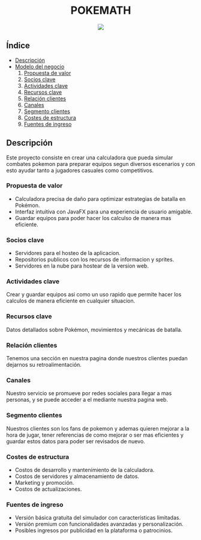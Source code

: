 <h1 align="center"> POKEMATH </h1> 
<p align="center"> <image src="https://github.com/user-attachments/assets/36e05e21-26be-4e66-92b7-e7ac368a2e27"> </image>

## Índice
* [Descripción](##descripción)  
* [Modelo del negocio](##modelo-del-negocio)  
  1. [Propuesta de valor](###propuesta-de-valor)  
  2. [Socios clave](###socios-clave)  
  3. [Actividades clave](###actividades-clave)  
  4. [Recursos clave](###recursos-clave)  
  5. [Relación clientes](###relación-clientes)  
  6. [Canales](###canales)  
  7. [Segmento clientes](###segmento-clientes)  
  8. [Costes de estructura](###costes-de-estructura)  
  9. [Fuentes de ingreso](###fuentes-de-ingreso)  
## Descripción 
Este proyecto consiste en crear una calculadora que pueda simular combates pokemon para preparar equipos segun diversos escenarios y con esto ayudar tanto a jugadores casuales como competitivos.
### Propuesta de valor
* Calculadora precisa de daño para optimizar estrategias de batalla en Pokémon.
* Interfaz intuitiva con JavaFX para una experiencia de usuario amigable.
* Guardar equipos para poder hacer los calculso de manera mas eficiente.
### Socios clave
* Servidores para el hosteo de la aplicacion.
* Repositorios publicos con los recursos de informacion y sprites. 
* Servidores en la nube para hostear de la version web.
### Actividades clave
Crear y guardar equipos asi como un uso rapido que permite hacer los calculos de manera eficiente en cualquier situacion.
### Recursos clave
Datos detallados sobre Pokémon, movimientos y mecánicas de batalla.
### Relación clientes
Tenemos una sección en nuestra pagina donde nuestros clientes puedan dejarnos su retroalimentación.
### Canales
Nuestro servicio se promueve por redes sociales para llegar a mas personas, y se puede acceder a el mediante nuestra pagina web.
### Segmento clientes
Nuestros clientes son los fans de pokemon y ademas quieren mejorar a la hora de jugar, tener referencias de como mejorar o ser mas eficientes y guardar estos datos para poder ser revisados de nuevo.
### Costes de estructura
* Costos de desarrollo y mantenimiento de la calculadora.
* Costos de servidores y almacenamiento de datos.
* Marketing y promoción.
* Costos de actualizaciones.
### Fuentes de ingreso
* Versión básica gratuita del simulador con características limitadas.
* Versión premium con funcionalidades avanzadas y personalización.
* Posibles ingresos por publicidad en la plataforma o patrocinios.
